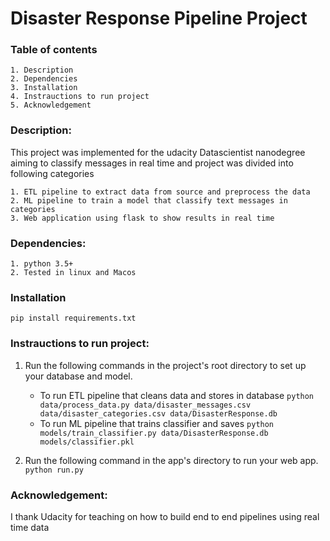 # Disaster Response Pipeline Project

### Table of contents
	1. Description
	2. Dependencies
	3. Installation
	4. Instrauctions to run project
	5. Acknowledgement


### Description:

This project was implemented for the udacity Datascientist nanodegree aiming to classify messages in real time and project was divided into following categories

	1. ETL pipeline to extract data from source and preprocess the data
	2. ML pipeline to train a model that classify text messages in categories
	3. Web application using flask to show results in real time


### Dependencies:

	1. python 3.5+
	2. Tested in linux and Macos


### Installation

	pip install requirements.txt


### Instrauctions to run project:
1. Run the following commands in the project's root directory to set up your database and model.
    - To run ETL pipeline that cleans data and stores in database
        `python data/process_data.py data/disaster_messages.csv data/disaster_categories.csv data/DisasterResponse.db`
    - To run ML pipeline that trains classifier and saves
        `python models/train_classifier.py data/DisasterResponse.db models/classifier.pkl`

2. Run the following command in the app's directory to run your web app.
    `python run.py`



### Acknowledgement:

I thank Udacity for teaching on how to build end to end pipelines using real time data